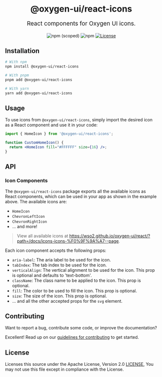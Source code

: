 <p align="center" style="color: #343a40">
  <h1 align="center">@oxygen-ui/react-icons</h1>
</p>
<p align="center" style="font-size: 1.2rem;">React components for Oxygen UI icons.</p>
<div align="center">
  <img alt="npm (scoped)" src="https://img.shields.io/npm/v/@oxygen-ui/react-icons">
  <img alt="npm" src="https://img.shields.io/npm/dw/@oxygen-ui/react-icons">
  <a href="./LICENSE"><img src="https://img.shields.io/badge/License-Apache%202.0-blue.svg" alt="License"></a>
</div>

## Installation

```bash
# With npm
npm install @oxygen-ui/react-icons

# With pnpm
pnpm add @oxygen-ui/react-icons

# With yarn
yarn add @oxygen-ui/react-icons
```

## Usage

To use icons from `@oxygen-ui/react-icons`, simply import the desired icon as a React component and use it in your code:

```jsx
import { HomeIcon } from '@oxygen-ui/react-icons';

function CustomHomeIcon() {
  return <HomeIcon fill="#FFFFFF" size={16} />;
}
```

## API

### Icon Components

The `@oxygen-ui/react-icons` package exports all the available icons as React components, which can be used in your app as shown in the example above. The available icons are:

- `HomeIcon`
- `ChevronLeftIcon`
- `ChevronRightIcon`
- ... and more!

> View all available icons at https://wso2.github.io/oxygen-ui/react/?path=/docs/icons-icons-%F0%9F%9A%A7--page.

Each icon component accepts the following props:

- `aria-label`: The aria label to be used for the icon.
- `tabIndex`: The tab index to be used for the icon.
- `verticalAlign`: The vertical alignment to be used for the icon. This prop is optional and defaults to 'text-bottom'.
- `className`: The class name to be applied to the icon. This prop is optional.
- `fill`: The color to be used to fill the icon. This prop is optional.
- `size`: The size of the icon. This prop is optional.
- ... and all the other accepted props for the `svg` element.

## Contributing

Want to report a bug, contribute some code, or improve the documentation?

Excellent! Read up on our [guidelines for contributing](../../CONTRIBUTING.md) to get started.

## License

Licenses this source under the Apache License, Version 2.0 [LICENSE](../../LICENSE), You may not use this file except in compliance with the License.

